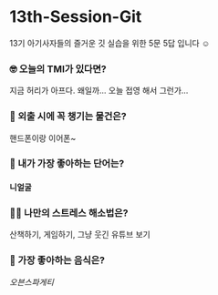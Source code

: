 # 13th-Session-Git
13기 아기사자들의 즐거운 깃 실습을 위한 5문 5답 입니다 ☺️

### 🤓 오늘의 TMI가 있다면?
지금 허리가 아프다. 왜일까... 오늘 접영 해서 그런가...

### 🎒 외출 시에 꼭 챙기는 물건은?
핸드폰이랑 이어폰~

### 🤙 내가 가장 좋아하는 단어는?
#### 니얼굴

### 🧘‍♀️ 나만의 스트레스 해소법은?
산책하기, 게임하기, 그냥 웃긴 유튜브 보기

### 🍧 가장 좋아하는 음식은?
_오븐스파게티_
